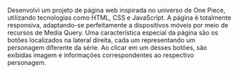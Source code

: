 Desenvolvi um projeto de página web inspirada no universo de One Piece, utilizando tecnologias como HTML, CSS e JavaScript. A página é totalmente responsiva, adaptando-se perfeitamente a dispositivos móveis por meio de recursos de Media Query.
Uma característica especial da página são os botões localizados na lateral direita, cada um representando um personagem diferente da série. Ao clicar em um desses botões, são exibidas imagem e informações correspondentes ao respectivo personagem.
